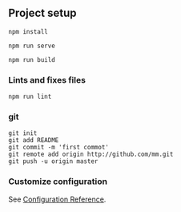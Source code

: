 
## Project setup
```
npm install
```
```
npm run serve
```
```
npm run build
```

### Lints and fixes files
```
npm run lint
```
### git
```
git init
git add README
git commit -m 'first commot'
git remote add origin http://github.com/mm.git
git push -u origin master
```
### Customize configuration
See [Configuration Reference](https://cli.vuejs.org/config/).
